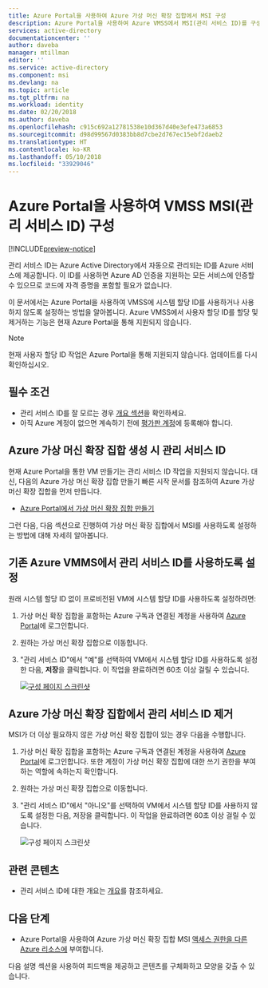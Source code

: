 ```yaml
---
title: Azure Portal을 사용하여 Azure 가상 머신 확장 집합에서 MSI 구성
description: Azure Portal을 사용하여 Azure VMSS에서 MSI(관리 서비스 ID)를 구성하기 위한 단계별 지침입니다.
services: active-directory
documentationcenter: ''
author: daveba
manager: mtillman
editor: ''
ms.service: active-directory
ms.component: msi
ms.devlang: na
ms.topic: article
ms.tgt_pltfrm: na
ms.workload: identity
ms.date: 02/20/2018
ms.author: daveba
ms.openlocfilehash: c915c692a12781538e10d367d40e3efe473a6853
ms.sourcegitcommit: d98d99567d0383bb8d7cbe2d767ec15ebf2daeb2
ms.translationtype: HT
ms.contentlocale: ko-KR
ms.lasthandoff: 05/10/2018
ms.locfileid: "33929046"
---
```

# <a name="configure-a-vmss-managed-service-identity-msi-using-the-azure-portal"></a>Azure Portal을 사용하여 VMSS MSI(관리 서비스 ID) 구성

[!INCLUDE[preview-notice](../../../includes/active-directory-msi-preview-notice.md)]

관리 서비스 ID는 Azure Active Directory에서 자동으로 관리되는 ID를 Azure 서비스에 제공합니다. 이 ID를 사용하면 Azure AD 인증을 지원하는 모든 서비스에 인증할 수 있으므로 코드에 자격 증명을 포함할 필요가 없습니다. 

이 문서에서는 Azure Portal을 사용하여 VMSS에 시스템 할당 ID를 사용하거나 사용하지 않도록 설정하는 방법을 알아봅니다. Azure VMSS에서 사용자 할당 ID를 할당 및 제거하는 기능은 현재 Azure Portal을 통해 지원되지 않습니다.

> [!NOTE]
> 현재 사용자 할당 ID 작업은 Azure Portal을 통해 지원되지 않습니다. 업데이트를 다시 확인하십시오.

## <a name="prerequisites"></a>필수 조건


- 관리 서비스 ID를 잘 모르는 경우 [개요 섹션](overview.md)을 확인하세요.
- 아직 Azure 계정이 없으면 계속하기 전에 [평가판 계정](https://azure.microsoft.com/free/)에 등록해야 합니다.

## <a name="managed-service-identity-during-creation-of-an-azure-virtual-machine-scale-set"></a>Azure 가상 머신 확장 집합 생성 시 관리 서비스 ID

현재 Azure Portal을 통한 VM 만들기는 관리 서비스 ID 작업을 지원되지 않습니다. 대신, 다음의 Azure 가상 머신 확장 집합 만들기 빠른 시작 문서를 참조하여 Azure 가상 머신 확장 집합을 먼저 만듭니다.

- [Azure Portal에서 가상 머신 확장 집합 만들기](../../virtual-machine-scale-sets/quick-create-portal.md)  

그런 다음, 다음 섹션으로 진행하여 가상 머신 확장 집합에서 MSI를 사용하도록 설정하는 방법에 대해 자세히 알아봅니다.

## <a name="enable-managed-service-identity-on-an-existing-azure-vmms"></a>기존 Azure VMMS에서 관리 서비스 ID를 사용하도록 설정

원래 시스템 할당 ID 없이 프로비전된 VM에 시스템 할당 ID를 사용하도록 설정하려면:

1. 가상 머신 확장 집합을 포함하는 Azure 구독과 연결된 계정을 사용하여 [Azure Portal](https://portal.azure.com)에 로그인합니다.

2. 원하는 가상 머신 확장 집합으로 이동합니다.

3. "관리 서비스 ID"에서 "예"를 선택하여 VM에서 시스템 할당 ID를 사용하도록 설정한 다음, **저장**을 클릭합니다. 이 작업을 완료하려면 60초 이상 걸릴 수 있습니다.

   [![구성 페이지 스크린샷](../media/msi-qs-configure-portal-windows-vmss/create-windows-vmss-portal-configuration-blade.png)](../media/msi-qs-configure-portal-windows-vmss/create-windows-vmss-portal-configuration-blade.png#lightbox)  

## <a name="remove-managed-service-identity-from-an-azure-virtual-machine-scale-set"></a>Azure 가상 머신 확장 집합에서 관리 서비스 ID 제거

MSI가 더 이상 필요하지 않은 가상 머신 확장 집합이 있는 경우 다음을 수행합니다.

1. 가상 머신 확장 집합을 포함하는 Azure 구독과 연결된 계정을 사용하여 [Azure Portal](https://portal.azure.com)에 로그인합니다. 또한 계정이 가상 머신 확장 집합에 대한 쓰기 권한을 부여하는 역할에 속하는지 확인합니다.

2. 원하는 가상 머신 확장 집합으로 이동합니다.

3. "관리 서비스 ID"에서 "아니오"를 선택하여 VM에서 시스템 할당 ID를 사용하지 않도록 설정한 다음, 저장을 클릭합니다. 이 작업을 완료하려면 60초 이상 걸릴 수 있습니다.

   ![구성 페이지 스크린샷](../media/msi-qs-configure-portal-windows-vmss/disable-windows-vmss-portal-configuration-blade.png)  

## <a name="related-content"></a>관련 콘텐츠

- 관리 서비스 ID에 대한 개요는 [개요](overview.md)를 참조하세요.

## <a name="next-steps"></a>다음 단계

- Azure Portal을 사용하여 Azure 가상 머신 확장 집합 MSI [액세스 권한을 다른 Azure 리소스에](howto-assign-access-portal.md) 부여합니다.

다음 설명 섹션을 사용하여 피드백을 제공하고 콘텐츠를 구체화하고 모양을 갖출 수 있습니다.

